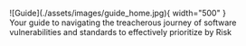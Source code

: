 <figure markdown>
![Guide](./assets/images/guide_home.jpg){ width="500" }
<figcaption>Your guide to navigating the treacherous journey of software vulnerabilities and standards to effectively prioritize by Risk</figcaption>
</figure>





